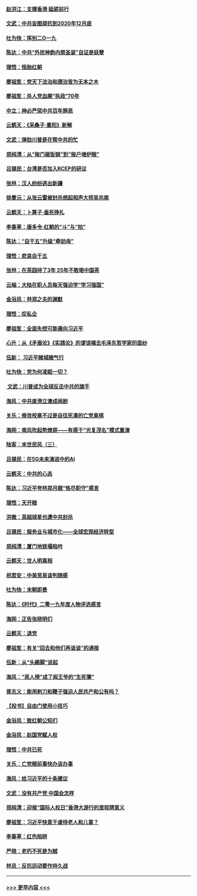 #### [赵洪江：支撑香港 砥砺前行](../pages/nsc993/n11748482.md?t=12271701) 
#### [文武：中共妄图顽抗到2020年12月底](../pages/nsc993/n11748446.md?t=12271701) 
#### [吐为快：挥别二O一九](../pages/nsc993/n11748411.md?t=12271701) 
#### [陈达：中共“外扰神韵内禁圣诞”自证是妖孽](../pages/nsc993/n11748226.md?t=12271701) 
#### [理悟：怪胎红朝](../pages/nsc993/n11748206.md?t=12271701) 
#### [廖祖笙：党天下法治和德治皆为无本之木](../pages/nsc993/n11748135.md?t=12271701) 
#### [廖祖笙：杀人党血腥“执政”70年](../pages/nsc993/n11745144.md?t=12271701) 
#### [中立：神必严惩中共百年罪恶](../pages/nsc993/n11744970.md?t=12271701) 
#### [云鹤天：《采桑子‧重阳》新解](../pages/nsc993/n11744948.md?t=12271701) 
#### [文武：弹劾川普是在帮中共的忙](../pages/nsc993/n11744758.md?t=12271701) 
#### [郑纯清：从“挨门砸饭锅”到“挨户堵炉眼”](../pages/nsc993/n11744745.md?t=12271701) 
#### [吕锡民：台湾是否加入RCEP的研议](../pages/nsc993/n11744701.md?t=12271701) 
#### [张林：汉人纷纷逃出新疆](../pages/nsc993/n11743530.md?t=12271701) 
#### [徐曼沅：从张云雷被封杀想起相声大师吴兆南](../pages/nsc993/n11741816.md?t=12271701) 
#### [云鹤天：卜算子‧垂死挣扎](../pages/nsc993/n11739956.md?t=12271701) 
#### [李春草：唐多令‧红朝的“斗”与“拍”](../pages/nsc993/n11739830.md?t=12271701) 
#### [陈达：“自干五”升级“牵妨母”](../pages/nsc993/n11739724.md?t=12271701) 
#### [理悟：悲哀自干五](../pages/nsc993/n11739547.md?t=12271701) 
#### [张林：在茶园待了3年 25年不敢喝中国茶](../pages/nsc993/n11739240.md?t=12271701) 
#### [云端：大陆在职人员每天强迫学“学习强国”](../pages/nsc993/n11738735.md?t=12271701) 
#### [金浴凤：林郑之夫的渊默](../pages/nsc993/n11737735.md?t=12271701) 
#### [理悟：叹私企](../pages/nsc993/n11737715.md?t=12271701) 
#### [廖祖笙：全面失控可能袭向习近平](../pages/nsc993/n11737704.md?t=12271701) 
#### [心升：从《矛盾论》《实践论》的谬误揭去毛泽东哲学家的面纱](../pages/nsc993/n11736962.md?t=12271701) 
#### [伍新： 习近平赌城赌气行](../pages/nsc993/n11736929.md?t=12271701) 
#### [吐为快：党为何凌蹈一切？](../pages/nsc993/n11736915.md?t=12271701) 
#### [ 文武：川普成为全球反击中共的旗手](../pages/nsc993/n11736882.md?t=12271701) 
#### [海风：中共废港立澳成闹剧](../pages/nsc993/n11735857.md?t=12271701) 
#### [关乐：修改校章不过是自往死凑的亡党臭棋](../pages/nsc993/n11735097.md?t=12271701) 
#### [海网：南风吹起势燎原——有感于“光复茂名”模式重演](../pages/nsc993/n11732308.md?t=12271701) 
#### [陆客：末世民风（三）](../pages/nsc993/n11732211.md?t=12271701) 
#### [吕锡民：在5G未来演进中的AI](../pages/nsc993/n11730010.md?t=12271701) 
#### [云鹤天：中共的心态](../pages/nsc993/n11729906.md?t=12271701) 
#### [陈达：习近平夸林郑月娥“恪尽职守”感言](../pages/nsc993/n11729881.md?t=12271701) 
#### [理悟：天开眼](../pages/nsc993/n11729699.md?t=12271701) 
#### [洪微：英超球星也遭中共封杀](../pages/nsc993/n11727243.md?t=12271701) 
#### [吕锡民：服务业与城市化——全球宏观经济转型](../pages/nsc993/n11725845.md?t=12271701) 
#### [郑纯清：厦门地铁塌陷吟](../pages/nsc993/n11725813.md?t=12271701) 
#### [云鹤天：世人明真相](../pages/nsc993/n11725621.md?t=12271701) 
#### [祝君安：中美贸易谈判随感](../pages/nsc993/n11725609.md?t=12271701) 
#### [吐为快：末朝即景](../pages/nsc993/n11723365.md?t=12271701) 
#### [陈达：《时代》二零一九年度人物评选感言](../pages/nsc993/n11723337.md?t=12271701) 
#### [海网：正告张晓明们](../pages/nsc993/n11723228.md?t=12271701) 
#### [云鹤天：退党](../pages/nsc993/n11723056.md?t=12271701) 
#### [廖祖笙：有关“回去和他们再谈谈”的通报](../pages/nsc993/n11722442.md?t=12271701) 
#### [伍新：从“头踢脚”说起](../pages/nsc993/n11722429.md?t=12271701) 
#### [海风：“恶人榜”成了阎王爷的“生死簿”](../pages/nsc993/n11722272.md?t=12271701) 
#### [胥志义：能用剌刀和鞭子强迫人民共产和公有吗？](../pages/nsc993/n11720569.md?t=12271701) 
#### [【投书】自由门使用小技巧](../pages/nsc993/n11720180.md?t=12271701) 
#### [金浴凤：致红朝公知们](../pages/nsc993/n11720563.md?t=12271701) 
#### [金浴凤：赵国党赋人权](../pages/nsc993/n11720533.md?t=12271701) 
#### [理悟：中共已死](../pages/nsc993/n11720233.md?t=12271701) 
#### [关乐：亡党眼前事快办该办事](../pages/nsc993/n11719160.md?t=12271701) 
#### [海风：给习近平的十条建议](../pages/nsc993/n11717616.md?t=12271701) 
#### [文武：没有共产党 中国会怎样](../pages/nsc993/n11717584.md?t=12271701) 
#### [郑纯清：迎接“国际人权日”香港大游行的里程牌意义](../pages/nsc993/n11717417.md?t=12271701) 
#### [廖祖笙：习近平快意于虐待老人和儿童？](../pages/nsc993/n11715313.md?t=12271701) 
#### [李春草：红色陷阱](../pages/nsc993/n11715029.md?t=12271701) 
#### [严晓：老朽不死是为贼](../pages/nsc993/n11712910.md?t=12271701) 
#### [林忌：反抗运动要作持久战](../pages/nsc993/n11712623.md?t=12271701) 

----
#### [ >>> 更早内容 <<< ](../indexes/nsc993-earlier.md)
